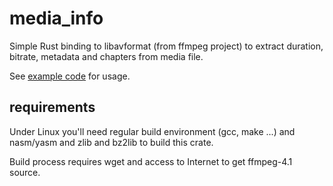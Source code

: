 # media_info

Simple Rust binding to libavformat (from ffmpeg project) to extract duration, bitrate, metadata and chapters from media file.

See [example code](examples/media_info.rs) for usage.

## requirements

Under Linux you'll need regular build environment (gcc, make ...) and nasm/yasm and zlib and bz2lib to build this crate.

Build process requires wget and access to Internet to get ffmpeg-4.1 source.
